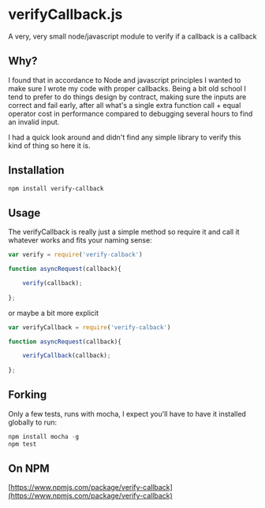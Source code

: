 # verifyCallback.js
A very, very small node/javascript module to verify if a callback is a callback

## Why?
I found that in accordance to Node and javascript principles I wanted to make sure I wrote my code with proper callbacks. Being a bit old school I tend to prefer to do things
design by contract, making sure the inputs are correct and fail early, after all what's a single extra function call + equal operator cost in performance compared to debugging
several hours to find an invalid input.

I had a quick look around and didn't find any simple library to verify this kind of thing so here it is.

## Installation
``` bash
npm install verify-callback
```

## Usage
The verifyCallback is really just a simple method so require it and call it whatever works and fits your naming sense:
``` javascript
var verify = require('verify-calback')

function asyncRequest(callback){

	verify(callback);
	
};

```

or maybe a bit more explicit

``` javascript
var verifyCallback = require('verify-calback')

function asyncRequest(callback){

	verifyCallback(callback);
	
};
```

## Forking
Only a few tests, runs with mocha, I expect you'll have to have it installed globally to run:
``` javascript
npm install mocha -g
npm test
```

## On NPM
[https://www.npmjs.com/package/verify-callback](https://www.npmjs.com/package/verify-callback)